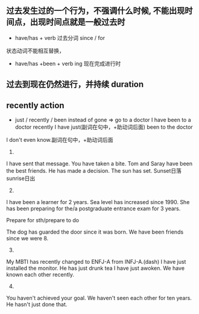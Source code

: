 ## 过去发生过的一个行为，不强调什么时候, 不能出现时间点，出现时间点就是一般过去时




- have/has + verb 过去分词
since / for
<!-- ago是过去时 -->

状态动词不能相互替换，

- have/has +been + verb ing 现在完成进行时


## 过去到现在仍然进行，并持续 duration



## recently action
- just / recently / 
been instead of gone   => go to a doctor
I have been to a doctor recently
I have just(副词在句中，+助动词后面) been to the doctor

I don't even know.副词在句中，+助动词后面





1. 
I have sent that message.
You have taken a bite.
Tom and Saray have been the best friends.
He has made a decision.
The sun has set.
Sunset日落 sunrise日出

2. 
I have been a learner for 2 years.
Sea level has increased since 1990.
She has been preparing for the/a postgraduate entrance exam for 3 years.

Prepare for sth/prepare to do

The dog has guarded the door since it was born.
We have been friends since we were 8.

3. 
My MBTI has recently changed to ENFJ-A from INFJ-A.(dash)
I have just installed the monitor.
He has just drunk tea
I have just awoken.
We have known each other recently.

4. 
You haven't achieved your goal.
We haven't seen each other for ten years.
He hasn't just done that.
